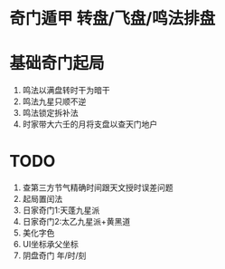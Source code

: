 # 奇门遁甲 转盘/飞盘/鸣法排盘

# 基础奇门起局

1. 鸣法以满盘转时干为暗干
2. 鸣法九星只顺不逆
3. 鸣法锁定拆补法
4. 时家带大六壬的月将支盘以查天门地户


# TODO
1. 查第三方节气精确时间跟天文授时误差问题
2. 起局置闰法
3. 日家奇门1:天蓬九星派
4. 日家奇门2:太乙九星派+黄黑道
5. 美化字色
6. UI坐标承父坐标
7. 阴盘奇门 年/时/刻
